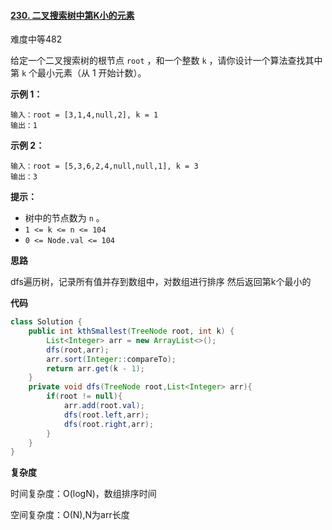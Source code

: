 #### [230. 二叉搜索树中第K小的元素](https://leetcode-cn.com/problems/kth-smallest-element-in-a-bst/)

难度中等482

给定一个二叉搜索树的根节点 `root` ，和一个整数 `k` ，请你设计一个算法查找其中第 `k` 个最小元素（从 1 开始计数）。

 

**示例 1：**

```
输入：root = [3,1,4,null,2], k = 1
输出：1
```

**示例 2：**

```
输入：root = [5,3,6,2,4,null,null,1], k = 3
输出：3
```

 

 

**提示：**

- 树中的节点数为 `n` 。
- `1 <= k <= n <= 104`
- `0 <= Node.val <= 104`

**思路**

dfs遍历树，记录所有值并存到数组中，对数组进行排序 然后返回第k个最小的

**代码**

```java
class Solution {
    public int kthSmallest(TreeNode root, int k) {
        List<Integer> arr = new ArrayList<>();
        dfs(root,arr);
        arr.sort(Integer::compareTo);
        return arr.get(k - 1);
    }
    private void dfs(TreeNode root,List<Integer> arr){
        if(root != null){
            arr.add(root.val);
            dfs(root.left,arr);
            dfs(root.right,arr);
        }
    }
}
```

**复杂度**

时间复杂度：O(logN)，数组排序时间

空间复杂度：O(N),N为arr长度